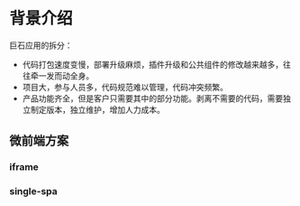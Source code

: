# 背景介绍

巨石应用的拆分：

- 代码打包速度变慢，部署升级麻烦，插件升级和公共组件的修改越来越多，往往牵一发而动全身。
- 项目大，参与人员多，代码规范难以管理，代码冲突频繁。
- 产品功能齐全，但是客户只需要其中的部分功能。剥离不需要的代码，需要独立制定版本，独立维护，增加人力成本。



## 微前端方案

### iframe

### single-spa

